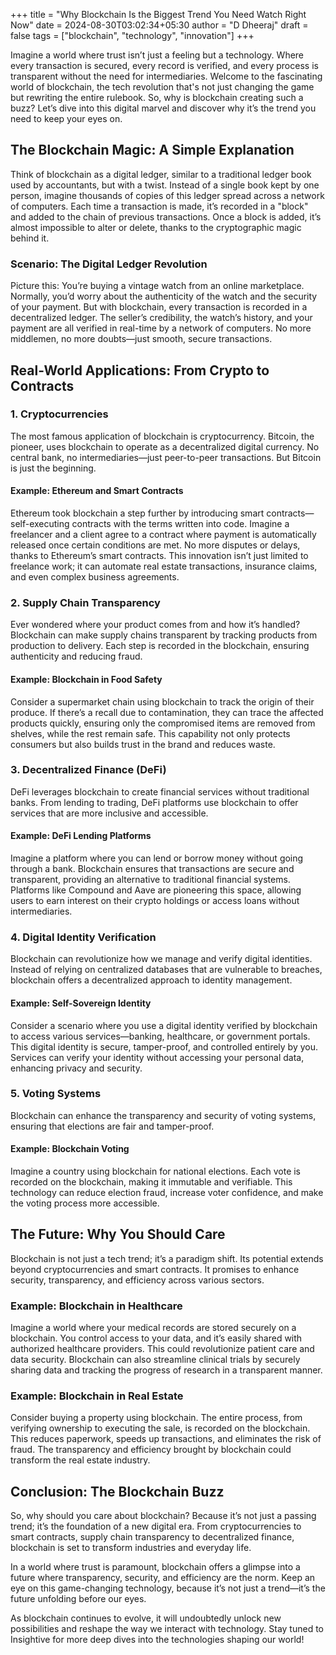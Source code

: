 +++
title = "Why Blockchain Is the Biggest Trend You Need Watch Right Now"
date = 2024-08-30T03:02:34+05:30
author = "D Dheeraj"
draft = false
tags = ["blockchain", "technology", "innovation"]
+++

Imagine a world where trust isn’t just a feeling but a technology. Where every transaction is secured, every record is verified, and every process is transparent without the need for intermediaries. Welcome to the fascinating world of blockchain, the tech revolution that's not just changing the game but rewriting the entire rulebook. So, why is blockchain creating such a buzz? Let’s dive into this digital marvel and discover why it’s the trend you need to keep your eyes on.

## The Blockchain Magic: A Simple Explanation

Think of blockchain as a digital ledger, similar to a traditional ledger book used by accountants, but with a twist. Instead of a single book kept by one person, imagine thousands of copies of this ledger spread across a network of computers. Each time a transaction is made, it’s recorded in a "block" and added to the chain of previous transactions. Once a block is added, it’s almost impossible to alter or delete, thanks to the cryptographic magic behind it.

### Scenario: The Digital Ledger Revolution

Picture this: You’re buying a vintage watch from an online marketplace. Normally, you’d worry about the authenticity of the watch and the security of your payment. But with blockchain, every transaction is recorded in a decentralized ledger. The seller’s credibility, the watch’s history, and your payment are all verified in real-time by a network of computers. No more middlemen, no more doubts—just smooth, secure transactions.

## Real-World Applications: From Crypto to Contracts

### 1. **Cryptocurrencies**

The most famous application of blockchain is cryptocurrency. Bitcoin, the pioneer, uses blockchain to operate as a decentralized digital currency. No central bank, no intermediaries—just peer-to-peer transactions. But Bitcoin is just the beginning.

#### Example: Ethereum and Smart Contracts

Ethereum took blockchain a step further by introducing smart contracts—self-executing contracts with the terms written into code. Imagine a freelancer and a client agree to a contract where payment is automatically released once certain conditions are met. No more disputes or delays, thanks to Ethereum’s smart contracts. This innovation isn’t just limited to freelance work; it can automate real estate transactions, insurance claims, and even complex business agreements.

### 2. **Supply Chain Transparency**

Ever wondered where your product comes from and how it’s handled? Blockchain can make supply chains transparent by tracking products from production to delivery. Each step is recorded in the blockchain, ensuring authenticity and reducing fraud.

#### Example: Blockchain in Food Safety

Consider a supermarket chain using blockchain to track the origin of their produce. If there’s a recall due to contamination, they can trace the affected products quickly, ensuring only the compromised items are removed from shelves, while the rest remain safe. This capability not only protects consumers but also builds trust in the brand and reduces waste.

### 3. **Decentralized Finance (DeFi)**

DeFi leverages blockchain to create financial services without traditional banks. From lending to trading, DeFi platforms use blockchain to offer services that are more inclusive and accessible.

#### Example: DeFi Lending Platforms

Imagine a platform where you can lend or borrow money without going through a bank. Blockchain ensures that transactions are secure and transparent, providing an alternative to traditional financial systems. Platforms like Compound and Aave are pioneering this space, allowing users to earn interest on their crypto holdings or access loans without intermediaries.

### 4. **Digital Identity Verification**

Blockchain can revolutionize how we manage and verify digital identities. Instead of relying on centralized databases that are vulnerable to breaches, blockchain offers a decentralized approach to identity management.

#### Example: Self-Sovereign Identity

Consider a scenario where you use a digital identity verified by blockchain to access various services—banking, healthcare, or government portals. This digital identity is secure, tamper-proof, and controlled entirely by you. Services can verify your identity without accessing your personal data, enhancing privacy and security.

### 5. **Voting Systems**

Blockchain can enhance the transparency and security of voting systems, ensuring that elections are fair and tamper-proof.

#### Example: Blockchain Voting

Imagine a country using blockchain for national elections. Each vote is recorded on the blockchain, making it immutable and verifiable. This technology can reduce election fraud, increase voter confidence, and make the voting process more accessible.

## The Future: Why You Should Care

Blockchain is not just a tech trend; it’s a paradigm shift. Its potential extends beyond cryptocurrencies and smart contracts. It promises to enhance security, transparency, and efficiency across various sectors.

### Example: Blockchain in Healthcare

Imagine a world where your medical records are stored securely on a blockchain. You control access to your data, and it’s easily shared with authorized healthcare providers. This could revolutionize patient care and data security. Blockchain can also streamline clinical trials by securely sharing data and tracking the progress of research in a transparent manner.

### Example: Blockchain in Real Estate

Consider buying a property using blockchain. The entire process, from verifying ownership to executing the sale, is recorded on the blockchain. This reduces paperwork, speeds up transactions, and eliminates the risk of fraud. The transparency and efficiency brought by blockchain could transform the real estate industry.

## Conclusion: The Blockchain Buzz

So, why should you care about blockchain? Because it’s not just a passing trend; it’s the foundation of a new digital era. From cryptocurrencies to smart contracts, supply chain transparency to decentralized finance, blockchain is set to transform industries and everyday life.

In a world where trust is paramount, blockchain offers a glimpse into a future where transparency, security, and efficiency are the norm. Keep an eye on this game-changing technology, because it’s not just a trend—it’s the future unfolding before our eyes.

As blockchain continues to evolve, it will undoubtedly unlock new possibilities and reshape the way we interact with technology. Stay tuned to Insightive for more deep dives into the technologies shaping our world!
